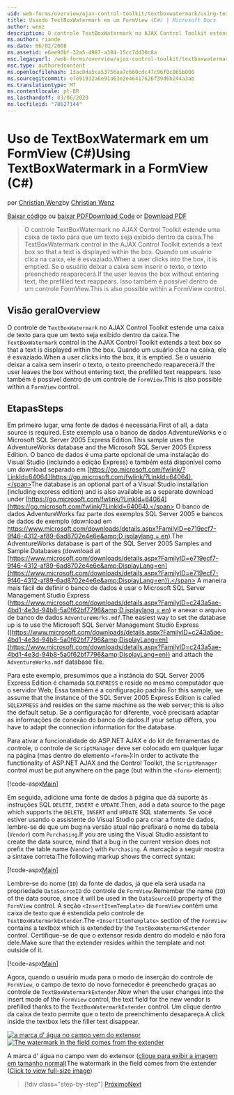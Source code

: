 ```yaml
---
uid: web-forms/overview/ajax-control-toolkit/textboxwatermark/using-textboxwatermark-in-a-formview-cs
title: Usando TextBoxWatermark em um FormView (C#) | Microsoft Docs
author: wenz
description: O controle TextBoxWatermark no AJAX Control Toolkit estende uma caixa de texto para que um texto seja exibido dentro da caixa. Quando um usuário clica na caixa, ele...
ms.author: riande
ms.date: 06/02/2008
ms.assetid: e6ee90bf-32a5-4987-a384-15cc7dd30c8a
msc.legacyurl: /web-forms/overview/ajax-control-toolkit/textboxwatermark/using-textboxwatermark-in-a-formview-cs
msc.type: authoredcontent
ms.openlocfilehash: 13ac0da5ca53756aa7c660cdc47c96f0c865b006
ms.sourcegitcommit: e7e91932a6e91a63e2e46417626f39d6b244a3ab
ms.translationtype: MT
ms.contentlocale: pt-BR
ms.lasthandoff: 03/06/2020
ms.locfileid: "78627144"
---
```

# <a name="using-textboxwatermark-in-a-formview-c"></a><span data-ttu-id="56ad5-104">Uso de TextBoxWatermark em um FormView (C#)</span><span class="sxs-lookup"><span data-stu-id="56ad5-104">Using TextBoxWatermark in a FormView (C#)</span></span>

<span data-ttu-id="56ad5-105">por [Christian Wenz](https://github.com/wenz)</span><span class="sxs-lookup"><span data-stu-id="56ad5-105">by [Christian Wenz](https://github.com/wenz)</span></span>

<span data-ttu-id="56ad5-106">[Baixar código](https://download.microsoft.com/download/9/3/f/93f8daea-bebd-4821-833b-95205389c7d0/TextBoxWatermark1.cs.zip) ou [baixar PDF](https://download.microsoft.com/download/b/6/a/b6ae89ee-df69-4c87-9bfb-ad1eb2b23373/textboxwatermark1CS.pdf)</span><span class="sxs-lookup"><span data-stu-id="56ad5-106">[Download Code](https://download.microsoft.com/download/9/3/f/93f8daea-bebd-4821-833b-95205389c7d0/TextBoxWatermark1.cs.zip) or [Download PDF](https://download.microsoft.com/download/b/6/a/b6ae89ee-df69-4c87-9bfb-ad1eb2b23373/textboxwatermark1CS.pdf)</span></span>

> <span data-ttu-id="56ad5-107">O controle TextBoxWatermark no AJAX Control Toolkit estende uma caixa de texto para que um texto seja exibido dentro da caixa.</span><span class="sxs-lookup"><span data-stu-id="56ad5-107">The TextBoxWatermark control in the AJAX Control Toolkit extends a text box so that a text is displayed within the box.</span></span> <span data-ttu-id="56ad5-108">Quando um usuário clica na caixa, ele é esvaziado.</span><span class="sxs-lookup"><span data-stu-id="56ad5-108">When a user clicks into the box, it is emptied.</span></span> <span data-ttu-id="56ad5-109">Se o usuário deixar a caixa sem inserir o texto, o texto preenchedo reaparecerá.</span><span class="sxs-lookup"><span data-stu-id="56ad5-109">If the user leaves the box without entering text, the prefilled text reappears.</span></span> <span data-ttu-id="56ad5-110">Isso também é possível dentro de um controle FormView.</span><span class="sxs-lookup"><span data-stu-id="56ad5-110">This is also possible within a FormView control.</span></span>

## <a name="overview"></a><span data-ttu-id="56ad5-111">Visão geral</span><span class="sxs-lookup"><span data-stu-id="56ad5-111">Overview</span></span>

<span data-ttu-id="56ad5-112">O controle de `TextBoxWatermark` no AJAX Control Toolkit estende uma caixa de texto para que um texto seja exibido dentro da caixa.</span><span class="sxs-lookup"><span data-stu-id="56ad5-112">The `TextBoxWatermark` control in the AJAX Control Toolkit extends a text box so that a text is displayed within the box.</span></span> <span data-ttu-id="56ad5-113">Quando um usuário clica na caixa, ele é esvaziado.</span><span class="sxs-lookup"><span data-stu-id="56ad5-113">When a user clicks into the box, it is emptied.</span></span> <span data-ttu-id="56ad5-114">Se o usuário deixar a caixa sem inserir o texto, o texto preenchedo reaparecerá.</span><span class="sxs-lookup"><span data-stu-id="56ad5-114">If the user leaves the box without entering text, the prefilled text reappears.</span></span> <span data-ttu-id="56ad5-115">Isso também é possível dentro de um controle de `FormView`.</span><span class="sxs-lookup"><span data-stu-id="56ad5-115">This is also possible within a `FormView` control.</span></span>

## <a name="steps"></a><span data-ttu-id="56ad5-116">Etapas</span><span class="sxs-lookup"><span data-stu-id="56ad5-116">Steps</span></span>

<span data-ttu-id="56ad5-117">Em primeiro lugar, uma fonte de dados é necessária.</span><span class="sxs-lookup"><span data-stu-id="56ad5-117">First of all, a data source is required.</span></span> <span data-ttu-id="56ad5-118">Este exemplo usa o banco de dados AdventureWorks e o Microsoft SQL Server 2005 Express Edition.</span><span class="sxs-lookup"><span data-stu-id="56ad5-118">This sample uses the AdventureWorks database and the Microsoft SQL Server 2005 Express Edition.</span></span> <span data-ttu-id="56ad5-119">O banco de dados é uma parte opcional de uma instalação do Visual Studio (incluindo a edição Express) e também está disponível como um download separado em [https://go.microsoft.com/fwlink/?LinkId=64064](https://go.microsoft.com/fwlink/?LinkId=64064).</span><span class="sxs-lookup"><span data-stu-id="56ad5-119">The database is an optional part of a Visual Studio installation (including express edition) and is also available as a separate download under [https://go.microsoft.com/fwlink/?LinkId=64064](https://go.microsoft.com/fwlink/?LinkId=64064).</span></span> <span data-ttu-id="56ad5-120">O banco de dados AdventureWorks faz parte dos exemplos SQL Server 2005 e bancos de dados de exemplo (download em [https://www.microsoft.com/downloads/details.aspx?FamilyID=e719ecf7-9f46-4312-af89-6ad8702e4e6e&amp;D isplaylang = en](https://www.microsoft.com/downloads/details.aspx?FamilyID=e719ecf7-9f46-4312-af89-6ad8702e4e6e&amp;DisplayLang=en)).</span><span class="sxs-lookup"><span data-stu-id="56ad5-120">The AdventureWorks database is part of the SQL Server 2005 Samples and Sample Databases (download at [https://www.microsoft.com/downloads/details.aspx?FamilyID=e719ecf7-9f46-4312-af89-6ad8702e4e6e&amp;DisplayLang=en](https://www.microsoft.com/downloads/details.aspx?FamilyID=e719ecf7-9f46-4312-af89-6ad8702e4e6e&amp;DisplayLang=en)).</span></span> <span data-ttu-id="56ad5-121">A maneira mais fácil de definir o banco de dados é usar o Microsoft SQL Server Management Studio Express ([https://www.microsoft.com/downloads/details.aspx?FamilyID=c243a5ae-4bd1-4e3d-94b8-5a0f62bf7796&amp;D isplaylang = en](https://www.microsoft.com/downloads/details.aspx?FamilyID=c243a5ae-4bd1-4e3d-94b8-5a0f62bf7796&amp;DisplayLang=en)) e anexar o arquivo de banco de dados `AdventureWorks.mdf`.</span><span class="sxs-lookup"><span data-stu-id="56ad5-121">The easiest way to set the database up is to use the Microsoft SQL Server Management Studio Express ([https://www.microsoft.com/downloads/details.aspx?FamilyID=c243a5ae-4bd1-4e3d-94b8-5a0f62bf7796&amp;DisplayLang=en](https://www.microsoft.com/downloads/details.aspx?FamilyID=c243a5ae-4bd1-4e3d-94b8-5a0f62bf7796&amp;DisplayLang=en)) and attach the `AdventureWorks.mdf` database file.</span></span>

<span data-ttu-id="56ad5-122">Para este exemplo, presumimos que a instância do SQL Server 2005 Express Edition é chamada `SQLEXPRESS` e reside no mesmo computador que o servidor Web; Essa também é a configuração padrão.</span><span class="sxs-lookup"><span data-stu-id="56ad5-122">For this sample, we assume that the instance of the SQL Server 2005 Express Edition is called `SQLEXPRESS` and resides on the same machine as the web server; this is also the default setup.</span></span> <span data-ttu-id="56ad5-123">Se a configuração for diferente, você precisará adaptar as informações de conexão do banco de dados.</span><span class="sxs-lookup"><span data-stu-id="56ad5-123">If your setup differs, you have to adapt the connection information for the database.</span></span>

<span data-ttu-id="56ad5-124">Para ativar a funcionalidade do ASP.NET AJAX e do kit de ferramentas de controle, o controle de `ScriptManager` deve ser colocado em qualquer lugar na página (mas dentro do elemento `<form>`):</span><span class="sxs-lookup"><span data-stu-id="56ad5-124">In order to activate the functionality of ASP.NET AJAX and the Control Toolkit, the `ScriptManager` control must be put anywhere on the page (but within the `<form>` element):</span></span>

[!code-aspx[Main](using-textboxwatermark-in-a-formview-cs/samples/sample1.aspx)]

<span data-ttu-id="56ad5-125">Em seguida, adicione uma fonte de dados à página que dá suporte às instruções SQL `DELETE`, `INSERT` e `UPDATE`.</span><span class="sxs-lookup"><span data-stu-id="56ad5-125">Then, add a data source to the page which supports the `DELETE`, `INSERT` and `UPDATE` SQL statements.</span></span> <span data-ttu-id="56ad5-126">Se você estiver usando o assistente do Visual Studio para criar a fonte de dados, lembre-se de que um bug na versão atual não prefixará o nome da tabela (`Vendor`) com `Purchasing`.</span><span class="sxs-lookup"><span data-stu-id="56ad5-126">If you are using the Visual Studio assistant to create the data source, mind that a bug in the current version does not prefix the table name (`Vendor`) with `Purchasing`.</span></span> <span data-ttu-id="56ad5-127">A marcação a seguir mostra a sintaxe correta:</span><span class="sxs-lookup"><span data-stu-id="56ad5-127">The following markup shows the correct syntax:</span></span>

[!code-aspx[Main](using-textboxwatermark-in-a-formview-cs/samples/sample2.aspx)]

<span data-ttu-id="56ad5-128">Lembre-se do nome (`ID`) da fonte de dados, já que ela será usada na propriedade `DataSourceID` do controle de `FormView`.</span><span class="sxs-lookup"><span data-stu-id="56ad5-128">Remember the name (`ID`) of the data source, since it will be used in the `DataSourceID` property of the `FormView` control.</span></span> <span data-ttu-id="56ad5-129">A seção `<InsertItemTemplate>` da `FormView` contém uma caixa de texto que é estendida pelo controle de `TextBoxWatermarkExtender`.</span><span class="sxs-lookup"><span data-stu-id="56ad5-129">The `<InsertItemTemplate>` section of the `FormView` contains a textbox which is extended by the `TextBoxWatermarkExtender` control.</span></span> <span data-ttu-id="56ad5-130">Certifique-se de que o extensor resida dentro do modelo e não fora dele.</span><span class="sxs-lookup"><span data-stu-id="56ad5-130">Make sure that the extender resides within the template and not outside of it.</span></span>

[!code-aspx[Main](using-textboxwatermark-in-a-formview-cs/samples/sample3.aspx)]

<span data-ttu-id="56ad5-131">Agora, quando o usuário muda para o modo de inserção do controle de `FormView`, o campo de texto do novo fornecedor é preenchedo graças ao controle de `TextBoxWatermarkExtender`.</span><span class="sxs-lookup"><span data-stu-id="56ad5-131">Now when the user changes into the insert mode of the `FormView` control, the text field for the new vendor is prefilled thanks to the `TextBoxWatermarkExtender` control.</span></span> <span data-ttu-id="56ad5-132">Um clique dentro da caixa de texto permite que o texto de preenchimento desapareça.</span><span class="sxs-lookup"><span data-stu-id="56ad5-132">A click inside the textbox lets the filler text disappear.</span></span>

<span data-ttu-id="56ad5-133">[![a marca d' água no campo vem do extensor](using-textboxwatermark-in-a-formview-cs/_static/image2.png)](using-textboxwatermark-in-a-formview-cs/_static/image1.png)</span><span class="sxs-lookup"><span data-stu-id="56ad5-133">[![The watermark in the field comes from the extender](using-textboxwatermark-in-a-formview-cs/_static/image2.png)](using-textboxwatermark-in-a-formview-cs/_static/image1.png)</span></span>

<span data-ttu-id="56ad5-134">A marca d' água no campo vem do extensor ([clique para exibir a imagem em tamanho normal](using-textboxwatermark-in-a-formview-cs/_static/image3.png))</span><span class="sxs-lookup"><span data-stu-id="56ad5-134">The watermark in the field comes from the extender ([Click to view full-size image](using-textboxwatermark-in-a-formview-cs/_static/image3.png))</span></span>

> [!div class="step-by-step"]
> [<span data-ttu-id="56ad5-135">Próximo</span><span class="sxs-lookup"><span data-stu-id="56ad5-135">Next</span></span>](using-textboxwatermark-with-validation-controls-cs.md)
